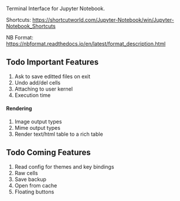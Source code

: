 Terminal Interface for Jupyter Notebook.

Shortcuts: https://shortcutworld.com/Jupyter-Notebook/win/Jupyter-Notebook_Shortcuts

NB Format: https://nbformat.readthedocs.io/en/latest/format_description.html

## Todo Important Features
1. Ask to save editted files on exit
1. Undo add/del cells
1. Attaching to user kernel
1. Execution time

#### Rendering
1. Image output types
1. Mime output types
1. Render text/html table to a rich table


## Todo Coming Features
1. Read config for themes and key bindings
1. Raw cells
1. Save backup
1. Open from cache
1. Floating buttons